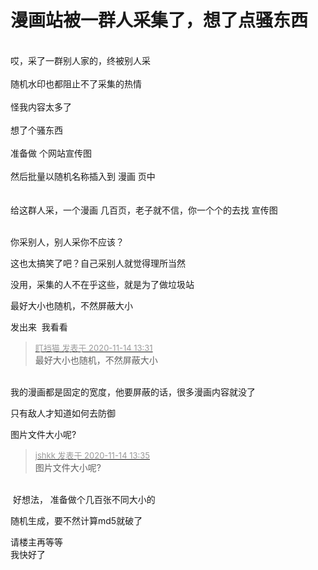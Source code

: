 # 漫画站被一群人采集了，想了点骚东西


<br />
哎，采了一群别人家的，终被别人采<br />
<br />
随机水印也都阻止不了采集的热情<br />
<br />
怪我内容太多了<img src="static/image/smiley/default/cry.gif" smilieid="4" border="0" alt="" /> <br />
<br />
想了个骚东西<br />
<br />
准备做 个网站宣传图<br />
<br />
然后批量以随机名称插入到 漫画 页中<br />
<br />
<img src="static/image/smiley/default/lol.gif" smilieid="12" border="0" alt="" /> <br />
<br />
给这群人采，一个漫画 几百页，老子就不信，你一个个的去找 宣传图<br />
<br />


你采别人，别人采你不应该？

这也太搞笑了吧？自己采别人就觉得理所当然

没用，采集的人不在乎这些，就是为了做垃圾站

最好大小也随机，不然屏蔽大小

发出来&nbsp;&nbsp;我看看

<div class="quote"><blockquote><font size="2"><a href="https://www.hostloc.com/forum.php?mod=redirect&amp;goto=findpost&amp;pid=9452922&amp;ptid=766600" target="_blank"><font color="#999999">盯裆猫 发表于 2020-11-14 13:31</font></a></font><br />
最好大小也随机，不然屏蔽大小</blockquote></div><br />
我的漫画都是固定的宽度，他要屏蔽的话，很多漫画内容就没了

只有敌人才知道如何去防御

图片文件大小呢?

<div class="quote"><blockquote><font size="2"><a href="https://www.hostloc.com/forum.php?mod=redirect&amp;goto=findpost&amp;pid=9452934&amp;ptid=766600" target="_blank"><font color="#999999">jshkk 发表于 2020-11-14 13:35</font></a></font><br />
图片文件大小呢?</blockquote></div><br />
<img src="static/image/smiley/default/lol.gif" smilieid="12" border="0" alt="" /> 好想法， 准备做个几百张不同大小的

随机生成，要不然计算md5就破了

请楼主再等等<br />
我快好了<img src="static/image/smiley/default/lol.gif" smilieid="12" border="0" alt="" /><img id="aimg_B58CH" onclick="zoom(this, this.src, 0, 0, 0)" class="zoom" src="https://cdn.jsdelivr.net/gh/hishis/forum-master/public/images/patch.gif" onmouseover="img_onmouseoverfunc(this)" onload="thumbImg(this)" border="0" alt="" />
